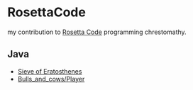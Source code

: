# RosettaCode
my contribution to [Rosetta Code](https://rosettacode.org/) programming chrestomathy.

## Java
* [Sieve of Eratosthenes](https://rosettacode.org/wiki/Sieve_of_Eratosthenes#Java)
* [Bulls_and_cows/Player](https://rosettacode.org/wiki/Bulls_and_cows/Player#Java)
